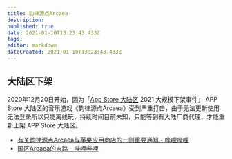 ```yaml
---
title: 韵律源点Arcaea
description: 
published: true
date: 2021-01-10T13:23:43.433Z
tags: 
editor: markdown
dateCreated: 2021-01-10T13:23:43.433Z
---
```


## 大陆区下架

2020年12月20日开始，因为「[App Store 大陆区](company/Apple/App_Store_大陆区.md) 2021 大规模下架事件」 APP Store 大陆区的音乐游戏《韵律源点Arcaea》受到严重打击，由于无法更新使用无法登录所以只能离线玩，持续时间目前未知，只能等到有大陆厂商代理，才能重新上架 APP Store 大陆区。

+ [有关韵律源点Arcaea与苹果应用商店的一则重要通知 - 哔哩哔哩](https://archive.is/r9ryo "https://www.bilibili.com/read/cv8840434")
+ [国区Arcaea的末路 - 哔哩哔哩](https://archive.is/849Pp "https://www.bilibili.com/video/BV1wp4y167qB")
